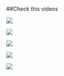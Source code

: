 ##Check this videos 

[![](http://img.youtube.com/vi/uw7-tU5NaYk/0.jpg)](http://www.youtube.com/watch?v=uw7-tU5NaYk "")

[![](http://img.youtube.com/vi/4jv1pUrG0Zk/0.jpg)](http://www.youtube.com/watch?v=4jv1pUrG0Zk "")

[![](http://img.youtube.com/vi/VE0m2FLoJCk/0.jpg)](http://www.youtube.com/watch?v=VE0m2FLoJCk "")

[![](http://img.youtube.com/vi/ZVZHknMJ4N0/0.jpg)](http://www.youtube.com/watch?v=ZVZHknMJ4N0 "")

[![](http://img.youtube.com/vi/5Shc0LHZ17s/0.jpg)](http://www.youtube.com/watch?v=5Shc0LHZ17s "")
